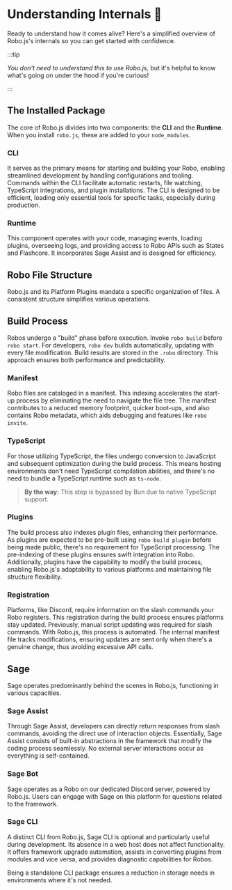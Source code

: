 # Understanding Internals 👀

Ready to understand how it comes alive? Here's a simplified overview of Robo.js's internals so you can get started with confidence.

:::tip

_You don't need to understand this to use Robo.js,_ but it's helpful to know what's going on under the hood if you're curious!

:::

## The Installed Package

The core of Robo.js divides into two components: the **CLI** and the **Runtime**. When you install `robo.js`, these are added to your `node_modules`.

### CLI

It serves as the primary means for starting and building your Robo, enabling streamlined development by handling configurations and tooling. Commands within the CLI facilitate automatic restarts, file watching, TypeScript integrations, and plugin installations. The CLI is designed to be efficient, loading only essential tools for specific tasks, especially during production.

### Runtime

This component operates with your code, managing events, loading plugins, overseeing logs, and providing access to Robo APIs such as States and Flashcore. It incorporates Sage Assist and is designed for efficiency.

## Robo File Structure

Robo.js and its Platform Plugins mandate a specific organization of files. A consistent structure simplifies various operations.

## Build Process

Robos undergo a "build" phase before execution. Invoke `robo build` before `robo start`. For developers, `robo dev` builds automatically, updating with every file modification. Build results are stored in the `.robo` directory. This approach ensures both performance and predictability.

### Manifest

Robo files are cataloged in a manifest. This indexing accelerates the start-up process by eliminating the need to navigate the file tree. The manifest contributes to a reduced memory footprint, quicker boot-ups, and also contains Robo metadata, which aids debugging and features like `robo invite`.

### TypeScript

For those utilizing TypeScript, the files undergo conversion to JavaScript and subsequent optimization during the build process. This means hosting environments don't need TypeScript compilation abilities, and there's no need to bundle a TypeScript runtime such as `ts-node`.

> **By the way:** This step is bypassed by Bun due to native TypeScript support.

### Plugins

The build process also indexes plugin files, enhancing their performance. As plugins are expected to be pre-built using `robo build plugin` before being made public, there's no requirement for TypeScript processing. The pre-indexing of these plugins ensures swift integration into Robo. Additionally, plugins have the capability to modify the build process, enabling Robo.js's adaptability to various platforms and maintaining file structure flexibility.

### Registration

Platforms, like Discord, require information on the slash commands your Robo registers. This registration during the build process ensures platforms stay updated. Previously, manual script updating was required for slash commands. With Robo.js, this process is automated. The internal manifest file tracks modifications, ensuring updates are sent only when there's a genuine change, thus avoiding excessive API calls.

## Sage

Sage operates predominantly behind the scenes in Robo.js, functioning in various capacities.

### Sage Assist

Through Sage Assist, developers can directly return responses from slash commands, avoiding the direct use of interaction objects. Essentially, Sage Assist consists of built-in abstractions in the framework that modify the coding process seamlessly. No external server interactions occur as everything is self-contained.

### Sage Bot

Sage operates as a Robo on our dedicated Discord server, powered by Robo.js. Users can engage with Sage on this platform for questions related to the framework.

### Sage CLI

A distinct CLI from Robo.js, Sage CLI is optional and particularly useful during development. Its absence in a web host does not affect functionality. It offers framework upgrade automation, assists in converting plugins from modules and vice versa, and provides diagnostic capabilities for Robos.

Being a standalone CLI package ensures a reduction in storage needs in environments where it's not needed.
